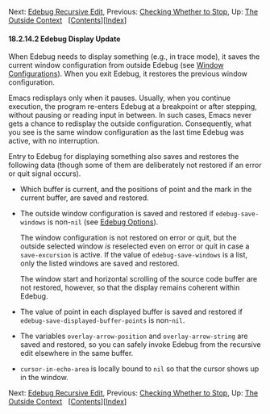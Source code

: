 

Next: [Edebug Recursive Edit](Edebug-Recursive-Edit.html), Previous: [Checking Whether to Stop](Checking-Whether-to-Stop.html), Up: [The Outside Context](The-Outside-Context.html)   \[[Contents](index.html#SEC_Contents "Table of contents")]\[[Index](Index.html "Index")]

#### 18.2.14.2 Edebug Display Update

When Edebug needs to display something (e.g., in trace mode), it saves the current window configuration from outside Edebug (see [Window Configurations](Window-Configurations.html)). When you exit Edebug, it restores the previous window configuration.

Emacs redisplays only when it pauses. Usually, when you continue execution, the program re-enters Edebug at a breakpoint or after stepping, without pausing or reading input in between. In such cases, Emacs never gets a chance to redisplay the outside configuration. Consequently, what you see is the same window configuration as the last time Edebug was active, with no interruption.

Entry to Edebug for displaying something also saves and restores the following data (though some of them are deliberately not restored if an error or quit signal occurs).

*   Which buffer is current, and the positions of point and the mark in the current buffer, are saved and restored.

*   The outside window configuration is saved and restored if `edebug-save-windows` is non-`nil` (see [Edebug Options](Edebug-Options.html)).

    The window configuration is not restored on error or quit, but the outside selected window *is* reselected even on error or quit in case a `save-excursion` is active. If the value of `edebug-save-windows` is a list, only the listed windows are saved and restored.

    The window start and horizontal scrolling of the source code buffer are not restored, however, so that the display remains coherent within Edebug.

*   The value of point in each displayed buffer is saved and restored if `edebug-save-displayed-buffer-points` is non-`nil`.

*   The variables `overlay-arrow-position` and `overlay-arrow-string` are saved and restored, so you can safely invoke Edebug from the recursive edit elsewhere in the same buffer.

*   `cursor-in-echo-area` is locally bound to `nil` so that the cursor shows up in the window.

Next: [Edebug Recursive Edit](Edebug-Recursive-Edit.html), Previous: [Checking Whether to Stop](Checking-Whether-to-Stop.html), Up: [The Outside Context](The-Outside-Context.html)   \[[Contents](index.html#SEC_Contents "Table of contents")]\[[Index](Index.html "Index")]
